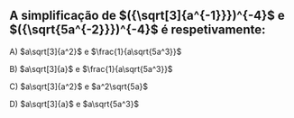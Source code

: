 ## A simplificação de $({\sqrt[3]{a^{-1}}})^{-4}$ e $({\sqrt{5a^{-2}}})^{-4}$ é respetivamente:

A) $a\sqrt[3]{a^2}$ e $\frac{1}{a\sqrt{5a^3}}$

B) $a\sqrt[3]{a}$ e $\frac{1}{a\sqrt{5a^3}}$

C) $a\sqrt[3]{a^2}$ e $a^2\sqrt{5a}$

D) $a\sqrt[3]{a}$ e $a\sqrt{5a^3}$

